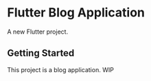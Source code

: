 # Flutter Blog Application

A new Flutter project.

## Getting Started

This project is a blog application. WIP